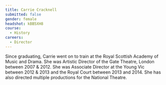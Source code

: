 ```yaml
---
title: Carrie Cracknell
submitted: false
gender: female
headshot: kBB5XH8
course:
  - History
careers:
  - Director
---
```


Since graduating, Carrie went on to train at the Royal Scottish Academy of Music and Drama. She was Artistic Director of the Gate Theatre, London between 2007 & 2012. She was Associate Director at the Young Vic between 2012 & 2013 and the Royal Court between 2013 and 2014. She has also directed multiple productions for the National Theatre.